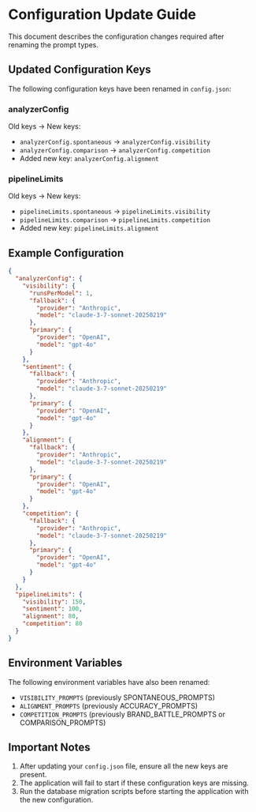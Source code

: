 # Configuration Update Guide

This document describes the configuration changes required after renaming the prompt types.

## Updated Configuration Keys

The following configuration keys have been renamed in `config.json`:

### analyzerConfig

Old keys → New keys:
- `analyzerConfig.spontaneous` → `analyzerConfig.visibility`
- `analyzerConfig.comparison` → `analyzerConfig.competition`  
- Added new key: `analyzerConfig.alignment`

### pipelineLimits

Old keys → New keys:
- `pipelineLimits.spontaneous` → `pipelineLimits.visibility`
- `pipelineLimits.comparison` → `pipelineLimits.competition`
- Added new key: `pipelineLimits.alignment`

## Example Configuration

```json
{
  "analyzerConfig": {
    "visibility": {
      "runsPerModel": 1,
      "fallback": {
        "provider": "Anthropic",
        "model": "claude-3-7-sonnet-20250219"
      },
      "primary": {
        "provider": "OpenAI",
        "model": "gpt-4o"
      }
    },
    "sentiment": {
      "fallback": {
        "provider": "Anthropic",
        "model": "claude-3-7-sonnet-20250219"
      },
      "primary": {
        "provider": "OpenAI",
        "model": "gpt-4o"
      }
    },
    "alignment": {
      "fallback": {
        "provider": "Anthropic",
        "model": "claude-3-7-sonnet-20250219"
      },
      "primary": {
        "provider": "OpenAI",
        "model": "gpt-4o"
      }
    },
    "competition": {
      "fallback": {
        "provider": "Anthropic",
        "model": "claude-3-7-sonnet-20250219"
      },
      "primary": {
        "provider": "OpenAI",
        "model": "gpt-4o"
      }
    }
  },
  "pipelineLimits": {
    "visibility": 150,
    "sentiment": 100,
    "alignment": 80,
    "competition": 80
  }
}
```

## Environment Variables

The following environment variables have also been renamed:
- `VISIBILITY_PROMPTS` (previously SPONTANEOUS_PROMPTS)
- `ALIGNMENT_PROMPTS` (previously ACCURACY_PROMPTS)
- `COMPETITION_PROMPTS` (previously BRAND_BATTLE_PROMPTS or COMPARISON_PROMPTS)

## Important Notes

1. After updating your `config.json` file, ensure all the new keys are present.
2. The application will fail to start if these configuration keys are missing.
3. Run the database migration scripts before starting the application with the new configuration.